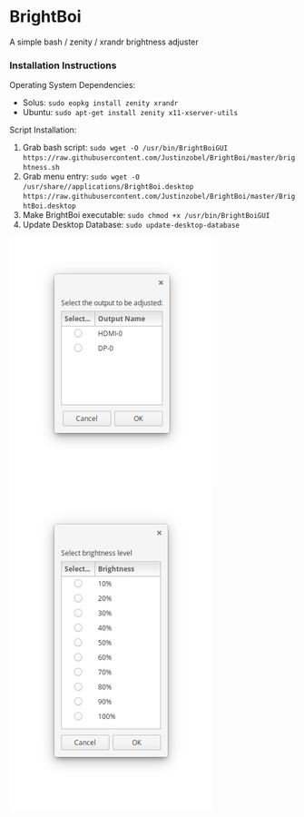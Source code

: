 # BrightBoi
A simple bash / zenity / xrandr brightness adjuster

### Installation Instructions
Operating System Dependencies:
- Solus: `sudo eopkg install zenity xrandr`
- Ubuntu: `sudo apt-get install zenity x11-xserver-utils`

Script Installation:
1. Grab bash script: `sudo wget -O /usr/bin/BrightBoiGUI https://raw.githubusercontent.com/Justinzobel/BrightBoi/master/brightness.sh`
2. Grab menu entry: `sudo wget -O /usr/share//applications/BrightBoi.desktop https://raw.githubusercontent.com/Justinzobel/BrightBoi/master/BrightBoi.desktop`
3. Make BrightBoi executable: `sudo chmod +x /usr/bin/BrightBoiGUI`
4. Update Desktop Database: `sudo update-desktop-database`

<img src="screenshot1.png"><img src="screenshot2.png">
